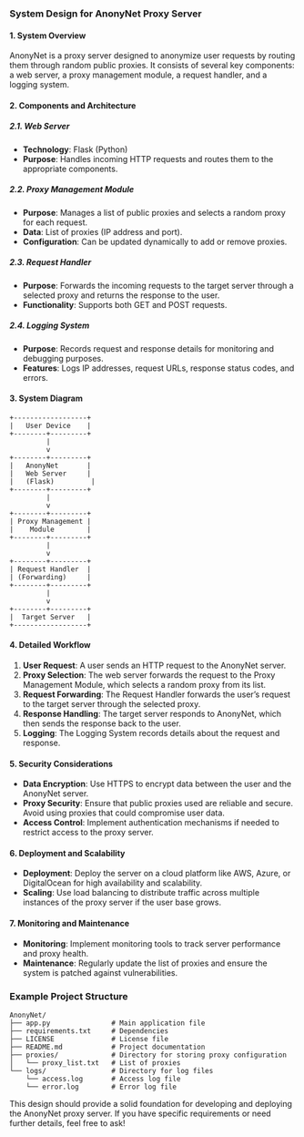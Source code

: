 ### System Design for AnonyNet Proxy Server

#### 1. **System Overview**
AnonyNet is a proxy server designed to anonymize user requests by routing them through random public proxies. It consists of several key components: a web server, a proxy management module, a request handler, and a logging system.

#### 2. **Components and Architecture**

##### **2.1. Web Server**
- **Technology**: Flask (Python)
- **Purpose**: Handles incoming HTTP requests and routes them to the appropriate components.

##### **2.2. Proxy Management Module**
- **Purpose**: Manages a list of public proxies and selects a random proxy for each request.
- **Data**: List of proxies (IP address and port).
- **Configuration**: Can be updated dynamically to add or remove proxies.

##### **2.3. Request Handler**
- **Purpose**: Forwards the incoming requests to the target server through a selected proxy and returns the response to the user.
- **Functionality**: Supports both GET and POST requests.

##### **2.4. Logging System**
- **Purpose**: Records request and response details for monitoring and debugging purposes.
- **Features**: Logs IP addresses, request URLs, response status codes, and errors.

#### 3. **System Diagram**

```
+------------------+
|   User Device    |
+--------+---------+
         |
         v
+--------+---------+
|   AnonyNet       |
|   Web Server     |
|   (Flask)         |
+--------+---------+
         |
         v
+--------+---------+
| Proxy Management |
|    Module        |
+--------+---------+
         |
         v
+--------+---------+
| Request Handler  |
| (Forwarding)     |
+--------+---------+
         |
         v
+--------+---------+
|  Target Server   |
+------------------+
```

#### 4. **Detailed Workflow**

1. **User Request**: A user sends an HTTP request to the AnonyNet server.
2. **Proxy Selection**: The web server forwards the request to the Proxy Management Module, which selects a random proxy from its list.
3. **Request Forwarding**: The Request Handler forwards the user’s request to the target server through the selected proxy.
4. **Response Handling**: The target server responds to AnonyNet, which then sends the response back to the user.
5. **Logging**: The Logging System records details about the request and response.

#### 5. **Security Considerations**

- **Data Encryption**: Use HTTPS to encrypt data between the user and the AnonyNet server.
- **Proxy Security**: Ensure that public proxies used are reliable and secure. Avoid using proxies that could compromise user data.
- **Access Control**: Implement authentication mechanisms if needed to restrict access to the proxy server.

#### 6. **Deployment and Scalability**

- **Deployment**: Deploy the server on a cloud platform like AWS, Azure, or DigitalOcean for high availability and scalability.
- **Scaling**: Use load balancing to distribute traffic across multiple instances of the proxy server if the user base grows.

#### 7. **Monitoring and Maintenance**

- **Monitoring**: Implement monitoring tools to track server performance and proxy health.
- **Maintenance**: Regularly update the list of proxies and ensure the system is patched against vulnerabilities.

### Example Project Structure

```
AnonyNet/
├── app.py               # Main application file
├── requirements.txt     # Dependencies
├── LICENSE              # License file
├── README.md            # Project documentation
├── proxies/             # Directory for storing proxy configuration
│   └── proxy_list.txt   # List of proxies
└── logs/                # Directory for log files
    └── access.log       # Access log file
    └── error.log        # Error log file
```

This design should provide a solid foundation for developing and deploying the AnonyNet proxy server. If you have specific requirements or need further details, feel free to ask!